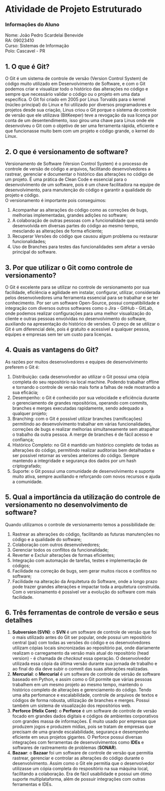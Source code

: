 # Atividade de Projeto Estruturado
### Informações do Aluno
Nome: João Pedro Scardelai Benevide  
RA: 09023410  
Curso: Sistemas de Informação  
Polo: Cascavel - PR  


## 1. O que é Git?
O Git é um sistema de controle de versão (Version Control System) de código muito utilizado em Desenvolvimento de Software, e com o Git podemos criar e visualizar todo o histórico das alterações no código e sempre que necessário validar o código ou o projeto em uma data específica. O Git foi criado em 2005 por Linus Torvalds para o kernel (núcleo principal) do Linux e foi utilizado por diversos programadores e projetos desde sua criação, Linus criou o Git porque o sistema de controle de versão que ele utilizava (BitKeeper) teve a revogação da sua licença por conta de um desentendimento, isso girou uma chave para Linus onde ele desenvolveu o Git com o objetivo de ser uma ferramenta rápida, eficiente e que funcionasse muito bem com um projeto e código grande, o kernel do Linux.  

## 2. O que é versionamento de software?
Versionamento de Software (Version Control System) é o processo de controle de versão de código e arquivos, facilitando desenvolvedores a rastrear, gerenciar e documentar o histórico das alterações no código de um projeto. É uma prática de Clean Code e essencial para o desenvolvimento de um software, pois é um chave facilitadora na equipe de desenvolvimento, para manutenção do código e garantir a qualidade do projeto e código.  
O versionamento é importante pois conseguimos:  
1. Acompanhar as alterações do código como as correções de bugs, melhorias implementadas, grandes adições no software;  
2. A colaboração de outras pessoas com a funcionalidade que está sendo desenvolvida em diversas partes do código ao mesmo tempo, mesclando as alterações de forma eficiente;  
3. Recuperar Versões do código que causou algum problema ou restaurar funcionalidades;  
4. Uso de Branches para testes das funcionalidades sem afetar a versão principal do software.  

## 3. Por que utilizar o Git como controle de versionamento?
O Git é excelente para se utilizar no controle de versionamento por sua facilidade, eficiência e agilidade em instalar, configurar, utilizar, considerada pelos desenvolvedores uma ferramenta essencial para se trabalhar e se ter conhecimento. Por ser um software Open-Source, possui compatibilidade e integração com diversos outros softwares como o Jira - GitHub - GitLab, onde podemos realizar configurações para uma melhor visualização do cliente e outras pessoas envolvidas no desenvolvimento do software, auxiliando na apresentação do histórico de versões. O preço de se utilizar o Git é um diferencial dele, pois é gratuito e acessível a qualquer pessoa, equipes e empresas sem ter um custo para licenças.  

## 4. Quais as vantagens do Git?
As razões por muitos desenvolvedores e equipes de desenvolvimento preferem o Git é:
1. Distribuição: cada desenvolvedor ao utilizar o Git possui uma cópia completa do seu repositório na local machine. Podendo trabalhar offline e tornando o controle de versão mais forte a falhas de rede mostrando a sua eficácia;  
2. Desempenho: o Git é conhecido por sua velocidade e eficiência durante o gerenciamento de grandes repositórios, operando com commits, branches e merges executadas rapidamente, sendo adequado a qualquer projeto;  
3. Branching: com o Git é possível utilizar branches (ramificações) permitindo ao desenvolvimento trabalhar em várias funcionalidades, correções de bugs e realizar melhorias simultaneamente sem atrapalhar o trabalho da outra pessoa. A merge de branches é de fácil acesso e confiança;  
4. Histórico Completo: no Git é mantido um histórico completo de todas as alterações do código, permitindo realizar auditorias bem detalhadas e ser possível retornar as versões anteriores do código. Sempre mantendo a integridade e segurança dos dados por um hash criptografado;
5. Suporte: o Git possui uma comunidade de desenvolvimento e suporte muito ativa, sempre auxiliando e reforçando com novos recursos e ajuda a comunidade.  

## 5. Qual a importância da utilização do controle de versionamento no desenvolvimento de software?
Quando utilizamos o controle de versionamento temos a possibilidade de:
1. Rastrear as alterações do código, facilitando as futuras manutenções no código e a qualidade do software;  
2. Colaboração com outros desenvolvedores;  
3. Gerenciar todos os conflitos da funcionalidade;  
4. Reverter e Excluir alterações de formas eficientes;  
5. Integração com automação de tarefas, testes e implementação de códigos;  
6. Facilidade na correção de bugs, sem gerar muitos riscos e conflitos no software;
7. Facilidade na alteração da Arquitetura do Software, onde a longo prazo pode trazer grandes alterações e impactar toda a arquitetura construída. Com o versionamento é possível ver a evolução do software com mais facilidade.  

## 6. Três ferramentas de controle de versão e seus detalhes
1. **Subversion (SVN)**: o **SVN** é um software de controle de versão que foi o mais utilizado antes do Git ser popular, onde possui um repositório central (pai) com todas as versões do código e os desenvolvedores utilizam cópias locais sincronizadas ao repositório pai, onde diariamente realizam o carregamento da versão mais atual do repositório (head version) - é chamada de _checkout_ essa operação. O desenvolvedor utilizada essa cópia da última versão durante sua jornada de trabalho e ao final do dia deve subir o commit das suas alterações realizadas.  
2. **Mercurial**: o **Mercurial** é um software de controle de versão de software baseado em Python, e assim como o Git pormite que várias pessoas trabalhem em um mesmo projeto ao mesmo tempo, mantendo o histórico completo de alterações e gerenciamento do código. Tendo uma alta perfomance e escalabilidade, controle de arquivos de textos e códigos de forma robusta, utilização de branches e merges. Possui também um sistema de visualização dos repositórios web.  
3. **Perforce (Helix Core)**: o **Perforce** é um software de controle de versão focado em grandes dados digitais e códigos de ambientes corporativos com grandes massa de informações. É muito usado por empresas que produzem jogos e produzem mídias, pois se tratam de empresas que precisam de uma grande escalabilidade, segurança e desempenho eficiente em seus projetos gigantes. O Perforce possui diversas integrações com ferramentas de desenvolvimentos como **IDEs** e softwares de rastreamento de problemas (**SONAR**).  
4. **Bazaar**: o **Bazaar** foi um software de controle de versão que permitia rastrear, gerenciar e controlar as alterações do código durante o desenvolvimento. Assim como o Git ele permitia que o desenvolvedor utilizasse um cópia completa do respositório na sua máquina local, facilitando a colaboração. Era de fácil usabilidade e possui um ótimo suporte multiplataforma, além de possuir integrações com outras ferramentas e IDEs.